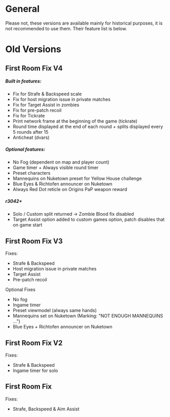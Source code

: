 # General
Please not, these versions are available mainly for historical purposes, it is not recommended to use them. Their feature list is below.

# Old Versions

## First Room Fix V4

##### Built in features:
- Fix for Strafe & Backspeed scale
- Fix for host migration issue in private matches
- Fix for Target Assist in zombies
- Fix for pre-patch recoil
- Fix for Tickrate
- Print network frame at the beginning of the game (tickrate)
- Round time displayed at the end of each round + splits displayed every 5 rounds after 15
- Anticheat (dvars)

##### Optional features:
- No Fog (dependent on map and player count)
- Game timer + Always visible round timer
- Preset characters
- Mannequins on Nuketown preset for Yellow House challenge
- Blue Eyes & Richtofen announcer on Nuketown
- Always Red Dot reticle on Origins PaP weapon reward
##### r3042+
- Solo / Custom split returned -> Zombie Blood fix disabled
- Target Assist option added to custom games option, patch disables that on game start

## First Room Fix V3
Fixes:
- Strafe & Backspeed
- Host migration issue in private matches
- Target Assist
- Pre-patch recoil

Optional Fixes
- No fog
- Ingame timer
- Preset viewmodel (always same hands)
- Mannequins set on Nuketown (Marking: "NOT ENOUGH MANNEQUINS ...")
- Blue Eyes + Richtofen announcer on Nuketown

## First Room Fix V2
Fixes:
- Strafe & Backspeed
- Ingame timer for solo

## First Room Fix
Fixes:
- Strafe, Backspeed & Aim Assist
